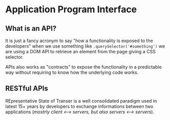 # Application Program Interface

## What is an API?
It is just a fancy acronym to say "how a functionality is exposed to the developers" when we use something like `.querySelector('#something')` we are using a DOM API to retrieve an element from the page giving a CSS selector.

APIs also works as "contracts" to expose the functionality in a predictable way without requiring to know how the underlying code works.

## RESTful APIs
REpresentative State of Transer is a well consolidated paradigm used in latest 15+ years by developers to exchange informations between two applications (*mostrly client <--> servers, but also servers <--> servers*).